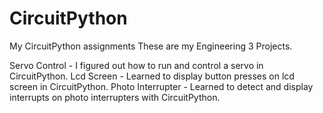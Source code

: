 # CircuitPython
My CircuitPython assignments
These are my Engineering 3 Projects.

Servo Control - I figured out how to run and control a servo in CircuitPython.
Lcd Screen - Learned to display button presses on lcd screen in CircuitPython.
Photo Interrupter - Learned to detect and display interrupts on photo interrupters with CircuitPython.
